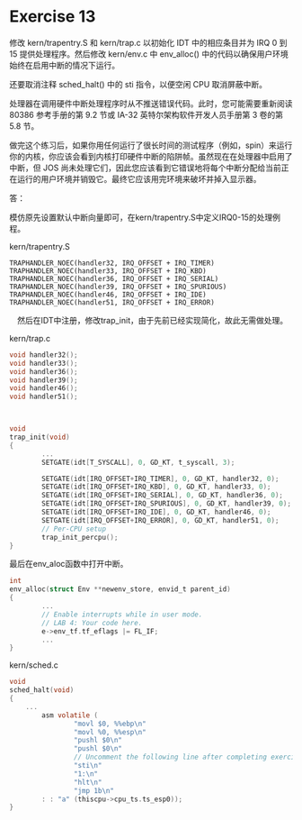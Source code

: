 # Exercise 13

修改 kern/trapentry.S 和 kern/trap.c 以初始化 IDT 中的相应条目并为 IRQ 0 到 15 提供处理程序。然后修改 kern/env.c 中 env_alloc() 中的代码以确保用户环境始终在启用中断的情况下运行。

还要取消注释 sched_halt() 中的 sti 指令，以便空闲 CPU 取消屏蔽中断。

处理器在调用硬件中断处理程序时从不推送错误代码。此时，您可能需要重新阅读 80386 参考手册的第 9.2 节或 IA-32 英特尔架构软件开发人员手册第 3 卷的第 5.8 节。

做完这个练习后，如果你用任何运行了很长时间的测试程序（例如，spin）来运行你的内核，你应该会看到内核打印硬件中断的陷阱帧。虽然现在在处理器中启用了中断，但 JOS 尚未处理它们，因此您应该看到它错误地将每个中断分配给当前正在运行的用户环境并销毁它。最终它应该用完环境来破坏并掉入显示器。



答：



模仿原先设置默认中断向量即可，在kern/trapentry.S中定义IRQ0-15的处理例程。

kern/trapentry.S

```assembly
TRAPHANDLER_NOEC(handler32, IRQ_OFFSET + IRQ_TIMER)
TRAPHANDLER_NOEC(handler33, IRQ_OFFSET + IRQ_KBD)
TRAPHANDLER_NOEC(handler36, IRQ_OFFSET + IRQ_SERIAL)
TRAPHANDLER_NOEC(handler39, IRQ_OFFSET + IRQ_SPURIOUS)
TRAPHANDLER_NOEC(handler46, IRQ_OFFSET + IRQ_IDE)
TRAPHANDLER_NOEC(handler51, IRQ_OFFSET + IRQ_ERROR)
```

　然后在IDT中注册，修改trap_init，由于先前已经实现简化，故此无需做处理。

kern/trap.c

```c
void handler32();
void handler33();
void handler36();
void handler39();
void handler46();
void handler51();



void
trap_init(void)
{
		...
        SETGATE(idt[T_SYSCALL], 0, GD_KT, t_syscall, 3);

        SETGATE(idt[IRQ_OFFSET+IRQ_TIMER], 0, GD_KT, handler32, 0);
        SETGATE(idt[IRQ_OFFSET+IRQ_KBD], 0, GD_KT, handler33, 0);
        SETGATE(idt[IRQ_OFFSET+IRQ_SERIAL], 0, GD_KT, handler36, 0);
        SETGATE(idt[IRQ_OFFSET+IRQ_SPURIOUS], 0, GD_KT, handler39, 0);
        SETGATE(idt[IRQ_OFFSET+IRQ_IDE], 0, GD_KT, handler46, 0);
        SETGATE(idt[IRQ_OFFSET+IRQ_ERROR], 0, GD_KT, handler51, 0);
        // Per-CPU setup 
        trap_init_percpu();
}

```

最后在env_aloc函数中打开中断。

```c
int
env_alloc(struct Env **newenv_store, envid_t parent_id)
{
		...
        // Enable interrupts while in user mode.
        // LAB 4: Your code here.
        e->env_tf.tf_eflags |= FL_IF;
        ...
}
```

kern/sched.c

```c
void
sched_halt(void)
{
    ...
		asm volatile (
                "movl $0, %%ebp\n"
                "movl %0, %%esp\n"
                "pushl $0\n"
                "pushl $0\n"
                // Uncomment the following line after completing exercise 13
                "sti\n"
                "1:\n"
                "hlt\n"
                "jmp 1b\n"
        : : "a" (thiscpu->cpu_ts.ts_esp0));
}

```


